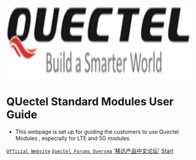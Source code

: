 <img width="480px"  src="quectel.svg">

# QUectel Standard Modules User Guide

- This webpage is set up for guiding the customers to use Quectel Modules , especially for LTE and 5G modules.


[`Official Website`](<https://www.quectel.com>)
[`Quectel Forums Oversea`](<https://Forums.quectel.com>)
['移远产品中文论坛'](<https://forumschinese.quectel.com/>)
[Start](README.md)
